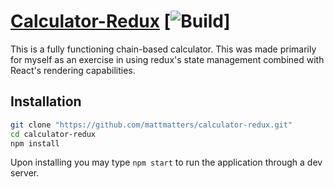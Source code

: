 # [Calculator-Redux](https://mattmatters.github.io/calculator-redux/) [![Build](https://travis-ci.org/mattmatters/calculator-redux.svg?branch=master)]

This is a fully functioning chain-based calculator.  This was made primarily for myself as an exercise in using redux's state management combined with React's rendering capabilities.


## Installation

```sh
git clone "https://github.com/mattmatters/calculator-redux.git"
cd calculator-redux
npm install
```

Upon installing you may type `npm start` to run the application through a dev server.
